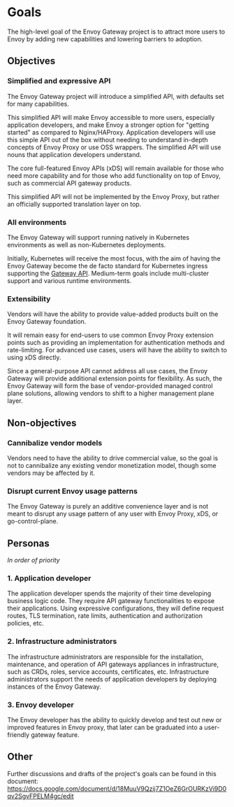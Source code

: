 # Goals

The high-level goal of the Envoy Gateway project is to attract more users to Envoy by adding new capabilities 
and lowering barriers to adoption.

## Objectives

### Simplified and expressive API
The Envoy Gateway project will introduce a simplified API, with defaults set for many capabilities.

This simplified API will make Envoy accessible to more users, especially application developers, and make Envoy a 
stronger option for "getting started" as compared to Nginx/HAProxy. Application developers will use this simple API
out of the box without needing to understand in-depth concepts of Envoy Proxy or use OSS wrappers. 
The simplified API will use nouns that application developers understand.

The core full-featured Envoy APIs (xDS) will remain available for those who need more capability and for those who 
add functionality on top of Envoy, such as commercial API gateway products.

This simplified API will not be implemented by the Envoy Proxy, but rather an officially supported translation layer 
on top.

### All environments
The Envoy Gateway will support running natively in Kubernetes environments as well as non-Kubernetes deployments.

Initially, Kubernetes will receive the most focus, with the aim of having the Envoy Gateway become the de facto 
standard for Kubernetes ingress supporting the [Gateway API](https://gateway-api.sigs.k8s.io/). 
Medium-term goals include multi-cluster support and various runtime environments.

### Extensibility
Vendors will have the ability to provide value-added products built on the Envoy Gateway foundation.

It will remain easy for end-users to use common Envoy Proxy extension points such as providing an implementation for 
authentication methods and rate-limiting. For advanced use cases, users will have the ability to switch to using xDS 
directly.

Since a general-purpose API cannot address all use cases, the Envoy Gateway will provide additional extension points 
for flexibility. As such, the Envoy Gateway will form the base of vendor-provided managed control plane solutions, 
allowing vendors to shift to a higher management plane layer.

## Non-objectives

### Cannibalize vendor models
Vendors need to have the ability to drive commercial value, so the goal is not to cannibalize any existing vendor 
monetization model, though some vendors may be affected by it.

### Disrupt current Envoy usage patterns
The Envoy Gateway is purely an additive convenience layer and is not meant to disrupt any usage pattern of any user 
with Envoy Proxy, xDS, or go-control-plane.

## Personas
_In order of priority_

### 1. Application developer
The application developer spends the majority of their time developing business logic code. They require API gateway 
functionalities to expose their applications. Using expressive configurations, they will define request routes,
TLS termination, rate limits, authentication and authorization policies, etc.

### 2. Infrastructure administrators
The infrastructure administrators are responsible for the installation, maintenance, and operation of
API gateways appliances in infrastructure, such as CRDs, roles, service accounts, certificates, etc.
Infrastructure administrators support the needs of application developers by deploying instances of the Envoy Gateway.

### 3. Envoy developer
The Envoy developer has the ability to quickly develop and test out new or improved features in Envoy proxy, 
that later can be graduated into a user-friendly gateway feature.

## Other

Further discussions and drafts of the project's goals can be found in this document:
https://docs.google.com/document/d/18MuuV9Qzij7Z1OeZ6GrOURKzVi9D0qv2SgvFPELM4gc/edit

